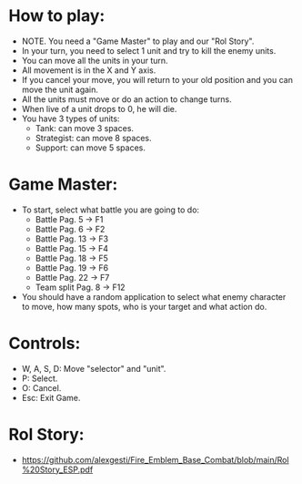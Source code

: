 # How to play:

- NOTE. You need a "Game Master" to play and our "Rol Story".
- In your turn, you need to select 1 unit and try to kill the enemy units. 
- You can move all the units in your turn.
- All movement is in the X and Y axis.
- If you cancel your move, you will return to your old position and you can move the unit again.
- All the units must move or do an action to change turns.
- When live of a unit drops to 0, he will die.
- You have 3 types of units:
	- Tank: can move 3 spaces.
	- Strategist: can move 8 spaces.
	- Support: can move 5 spaces.

# Game Master:

- To start, select what battle you are going to do:
	- Battle Pag. 5 -> F1
	- Battle Pag. 6 -> F2
	- Battle Pag. 13 -> F3
	- Battle Pag. 15 -> F4
	- Battle Pag. 18 -> F5
	- Battle Pag. 19 -> F6
	- Battle Pag. 22 -> F7
	- Team split Pag. 8 -> F12
- You should have a random application to select what enemy character to move, how many spots, who is your target and what action do.

# Controls:

- W, A, S, D: Move "selector" and "unit".
- P: Select.
- O: Cancel.
- Esc: Exit Game.

# Rol Story: 
- https://github.com/alexgesti/Fire_Emblem_Base_Combat/blob/main/Rol%20Story_ESP.pdf

